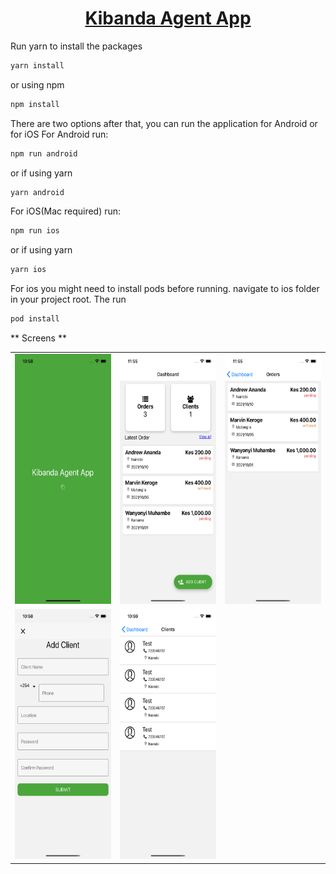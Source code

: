 <h1 align="center">
  <a href="#">
    Kibanda Agent App
  </a>
</h1>

Run yarn to install the packages

```bash
yarn install
```

or using npm

```bash
npm install
```

There are two options after that, you can run the application for Android or for iOS
For Android run:

```bash
npm run android
```

or if using yarn

```bash
yarn android
```

For iOS(Mac required) run:

```bash
npm run ios
```

or if using yarn

```bash
yarn ios
```

For ios you might need to install pods before running.
navigate to ios folder in your project root. The run

```bash
pod install
```

** Screens **
<table>
<tr>
<td>
<img  width="200" height="400" src="./screenshort/1.png"/>
</td>
<td>
<img  width="200" height="400" src="./screenshort/6.png"/>
</td>
<td>
<img  width="200" height="400" src="./screenshort/7.png"/>
</td>
</tr>
<td>
<img  width="200" height="400" src="./screenshort/4.png"/>
</td>
<td>
<img  width="200" height="400" src="./screenshort/5.png"/>
</td>
<td>
</tr>
</table>
